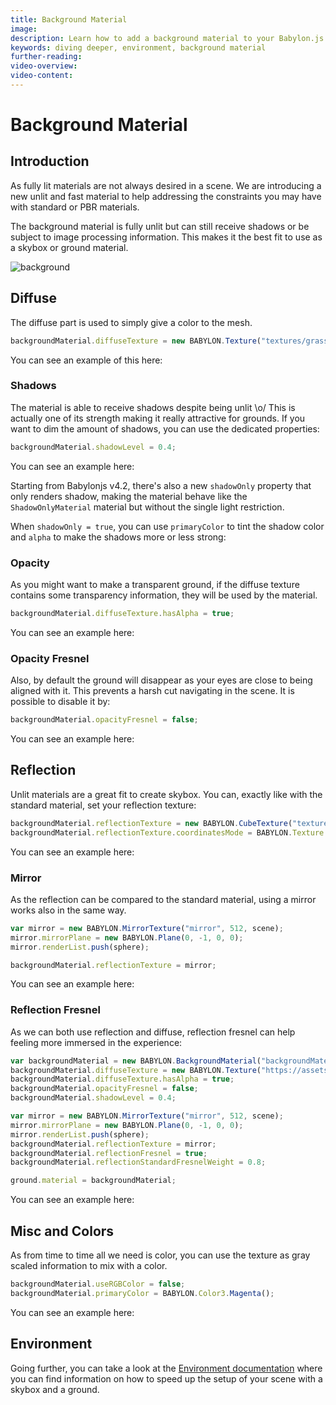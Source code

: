 ```yaml
---
title: Background Material
image:
description: Learn how to add a background material to your Babylon.js scene.
keywords: diving deeper, environment, background material
further-reading:
video-overview:
video-content:
---
```


# Background Material

## Introduction

As fully lit materials are not always desired in a scene. We are introducing a new unlit and fast material to help addressing the constraints you may have with standard or PBR materials.

The background material is fully unlit but can still receive shadows or be subject to image processing information. This makes it the best fit to use as a skybox or ground material.

![background](/img/how_to/backgroundMaterial.png)

## Diffuse

The diffuse part is used to simply give a color to the mesh.

```javascript
backgroundMaterial.diffuseTexture = new BABYLON.Texture("textures/grass.jpg", scene);
```

You can see an example of this here: <Playground id="#157MGZ" title="Simple Diffuse Background Material" description="Simple example of how to add an unlit diffuse material to your scene." image="/img/playgroundsAndNMEs/divingDeeperBackgroundMat1.jpg"/>

### Shadows

The material is able to receive shadows despite being unlit \o/ This is actually one of its strength making it really attractive for grounds. If you want to dim the amount of shadows, you can use the dedicated properties:

```javascript
backgroundMaterial.shadowLevel = 0.4;
```

You can see an example here: <Playground id="#G3HSAW#3" title="Background Material with Shadows" description="Simple example of a background material receiving shadows." image="/img/playgroundsAndNMEs/divingDeeperBackgroundMat2.jpg"/>

Starting from Babylonjs v4.2, there's also a new `shadowOnly` property that only renders shadow, making the material behave like the `ShadowOnlyMaterial` material but without the single light restriction.

When `shadowOnly = true`, you can use `primaryColor` to tint the shadow color and `alpha` to make the shadows more or less strong: <Playground id="#G3HSAW#33" title="Background Material with Tinted Shadows" description="Simple example of a background material receiving tinted shadows." image="/img/playgroundsAndNMEs/divingDeeperBackgroundMat3.jpg"/>

### Opacity

As you might want to make a transparent ground, if the diffuse texture contains some transparency information, they will be used by the material.

```javascript
backgroundMaterial.diffuseTexture.hasAlpha = true;
```

You can see an example here: <Playground id="#G3HSAW#4" title="Background Material with Transparnecy" description="Simple example of a background material with transparency." image="/img/playgroundsAndNMEs/divingDeeperBackgroundMat4.jpg"/>

### Opacity Fresnel

Also, by default the ground will disappear as your eyes are close to being aligned with it. This prevents a harsh cut navigating in the scene. It is possible to disable it by:

```javascript
backgroundMaterial.opacityFresnel = false;
```

You can see an example here: <Playground id="#G3HSAW#5" title="Removing opacityFresnel" description="Simple example of turning off the opacityFresnel of the background material." image="/img/playgroundsAndNMEs/divingDeeperBackgroundMat5.jpg"/>

## Reflection

Unlit materials are a great fit to create skybox. You can, exactly like with the standard material, set your reflection texture:

```javascript
backgroundMaterial.reflectionTexture = new BABYLON.CubeTexture("textures/TropicalSunnyDay", scene);
backgroundMaterial.reflectionTexture.coordinatesMode = BABYLON.Texture.SKYBOX_MODE;
```

You can see an example here:<Playground id="#G3HSAW#6" title="Background Material with Reflection Texture" description="Simple example of a background material with a reflection texture." image="/img/playgroundsAndNMEs/divingDeeperBackgroundMat6.jpg" isMain={true} category="Environment"/>

### Mirror

As the reflection can be compared to the standard material, using a mirror works also in the same way.

```javascript
var mirror = new BABYLON.MirrorTexture("mirror", 512, scene);
mirror.mirrorPlane = new BABYLON.Plane(0, -1, 0, 0);
mirror.renderList.push(sphere);

backgroundMaterial.reflectionTexture = mirror;
```

You can see an example here: <Playground id="#G3HSAW#9" title="Background Material with Mirror Reflection Texture" description="Simple example of a background material with a mirror reflection texture." image="/img/playgroundsAndNMEs/divingDeeperBackgroundMat7.jpg"/>

### Reflection Fresnel

As we can both use reflection and diffuse, reflection fresnel can help feeling more immersed in the experience:

```javascript
var backgroundMaterial = new BABYLON.BackgroundMaterial("backgroundMaterial", scene);
backgroundMaterial.diffuseTexture = new BABYLON.Texture("https://assets.babylonjs.com/environments/backgroundGround.png", scene);
backgroundMaterial.diffuseTexture.hasAlpha = true;
backgroundMaterial.opacityFresnel = false;
backgroundMaterial.shadowLevel = 0.4;

var mirror = new BABYLON.MirrorTexture("mirror", 512, scene);
mirror.mirrorPlane = new BABYLON.Plane(0, -1, 0, 0);
mirror.renderList.push(sphere);
backgroundMaterial.reflectionTexture = mirror;
backgroundMaterial.reflectionFresnel = true;
backgroundMaterial.reflectionStandardFresnelWeight = 0.8;

ground.material = backgroundMaterial;
```

You can see an example here: <Playground id="#G3HSAW#10" title="Reflection Fresnel Example" description="Simple example of a using reflection fresnel." image="/img/playgroundsAndNMEs/divingDeeperBackgroundMat8.jpg"/>

## Misc and Colors

As from time to time all we need is color, you can use the texture as gray scaled information to mix with a color.

```javascript
backgroundMaterial.useRGBColor = false;
backgroundMaterial.primaryColor = BABYLON.Color3.Magenta();
```

You can see an example here: <Playground id="#G3HSAW#11" title="Mix Gray Scale and Color" description="Simple example of a mixing grayscale and color." image="/img/playgroundsAndNMEs/divingDeeperBackgroundMat9.jpg"/>

## Environment

Going further, you can take a look at the [Environment documentation](/start/chap5/sky) where you can find information on how to speed up the setup of your scene with a skybox and a ground.

